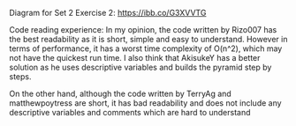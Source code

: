 Diagram for Set 2 Exercise 2:
https://ibb.co/G3XVVTG

Code reading experience:
In my opinion, the code written by Rizo007 has the best readability as it is short, simple and easy to understand. However in terms of performance, it has a worst time complexity of O(n^2), which may not have the quickest run time. I also think that AkisukeY has a better solution as he uses descriptive variables and builds the pyramid step by steps.

On the other hand, although the code written by TerryAg and matthewpoytress are short, it has bad readability and does not include any descriptive variables and comments which are hard to understand 
